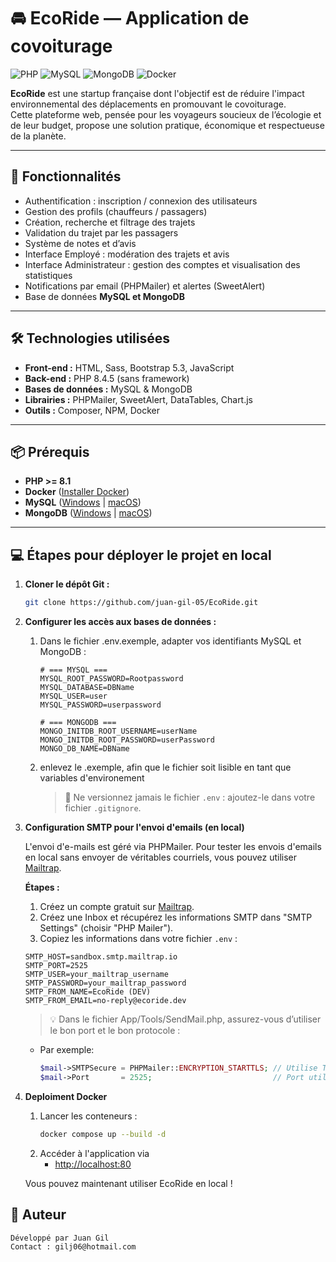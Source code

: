 # 🚘 EcoRide — Application de covoiturage

![PHP](https://img.shields.io/badge/PHP-8.4-blue?logo=php)
![MySQL](https://img.shields.io/badge/MySQL-Database-orange?logo=mysql)
![MongoDB](https://img.shields.io/badge/MongoDB-NoSQL-green?logo=mongodb)
![Docker](https://img.shields.io/badge/Docker-Ready-blue?logo=docker)

**EcoRide** est une startup française dont l'objectif est de réduire l'impact environnemental des déplacements en promouvant le covoiturage.  
Cette plateforme web, pensée pour les voyageurs soucieux de l’écologie et de leur budget, propose une solution pratique, économique et respectueuse de la planète.

---

## 🚀 Fonctionnalités

- Authentification : inscription / connexion des utilisateurs
- Gestion des profils (chauffeurs / passagers)
- Création, recherche et filtrage des trajets
- Validation du trajet par les passagers
- Système de notes et d’avis
- Interface Employé : modération des trajets et avis
- Interface Administrateur : gestion des comptes et visualisation des statistiques
- Notifications par email (PHPMailer) et alertes (SweetAlert)
- Base de données **MySQL et MongoDB**

---

## 🛠️ Technologies utilisées

- **Front-end :** HTML, Sass, Bootstrap 5.3, JavaScript
- **Back-end :** PHP 8.4.5 (sans framework)
- **Bases de données :** MySQL & MongoDB
- **Librairies :** PHPMailer, SweetAlert, DataTables, Chart.js
- **Outils :** Composer, NPM, Docker

---

## 📦 Prérequis

- **PHP >= 8.1**
- **Docker** ([Installer Docker](https://www.docker.com/products/docker-desktop/))
- **MySQL** ([Windows](https://dev.mysql.com/downloads/installer/) | [macOS](https://formulae.brew.sh/formula/mysql))
- **MongoDB** ([Windows](https://www.mongodb.com/docs/manual/tutorial/install-mongodb-on-windows/) | [macOS](https://www.mongodb.com/docs/manual/tutorial/install-mongodb-on-os-x/))

---

## 💻 Étapes pour déployer le projet en local

1. **Cloner le dépôt Git :**

    ```bash
    git clone https://github.com/juan-gil-05/EcoRide.git
    ```

2. **Configurer les accès aux bases de données :**

    1. Dans le fichier .env.exemple, adapter vos identifiants MySQL et MongoDB :
        ```dotenv
        # === MYSQL ===
        MYSQL_ROOT_PASSWORD=Rootpassword
        MYSQL_DATABASE=DBName
        MYSQL_USER=user
        MYSQL_PASSWORD=userpassword

        # === MONGODB ===
        MONGO_INITDB_ROOT_USERNAME=userName
        MONGO_INITDB_ROOT_PASSWORD=userPassword
        MONGO_DB_NAME=DBName
        ```
    2. enlevez le .exemple, afin que le fichier soit lisible en tant que variables d'environement
        >🔐 Ne versionnez jamais le fichier `.env` : ajoutez-le dans votre fichier `.gitignore`.

3. **Configuration SMTP pour l'envoi d'emails (en local)**

    L'envoi d'e-mails est géré via PHPMailer. Pour tester les envois d'emails en local sans envoyer de véritables courriels, vous pouvez utiliser [Mailtrap](https://mailtrap.io/).

    **Étapes :**

    1. Créez un compte gratuit sur [Mailtrap](https://mailtrap.io/).
    2. Créez une Inbox et récupérez les informations SMTP dans "SMTP Settings" (choisir "PHP Mailer").
    3. Copiez les informations dans votre fichier `.env` :

    ```dotenv
    SMTP_HOST=sandbox.smtp.mailtrap.io
    SMTP_PORT=2525
    SMTP_USER=your_mailtrap_username
    SMTP_PASSWORD=your_mailtrap_password
    SMTP_FROM_NAME=EcoRide (DEV)
    SMTP_FROM_EMAIL=no-reply@ecoride.dev
    ````
    > 💡 Dans le fichier App/Tools/SendMail.php, assurez-vous d’utiliser le bon port et le bon protocole :
    - Par exemple:
        ```php
        $mail->SMTPSecure = PHPMailer::ENCRYPTION_STARTTLS; // Utilise TLS
        $mail->Port       = 2525;                           // Port utilisé par Mailtrap avec TLS
        ```

4. **Deploiment Docker**
    1. Lancer les conteneurs :
        ```bash
        docker compose up --build -d
        ```
    2. Accéder à l'application via 
        - [http://localhost:80](http://localhost:80)
    
    Vous pouvez maintenant utiliser EcoRide en local !

## 👥 Auteur

    Développé par Juan Gil
    Contact : gilj06@hotmail.com
    